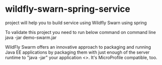 # wildfly-swarn-spring-service
 project will help you to build service using Wildfly Swarn using  spring

 To validate this project you need to run below command on command line
  java -jar demo-swarm.jar
  
WildFly Swarm offers an innovative approach to packaging and running Java EE applications by packaging them with just enough of the server runtime to "java -jar" your application <>. It's MicroProfile compatible, too.
